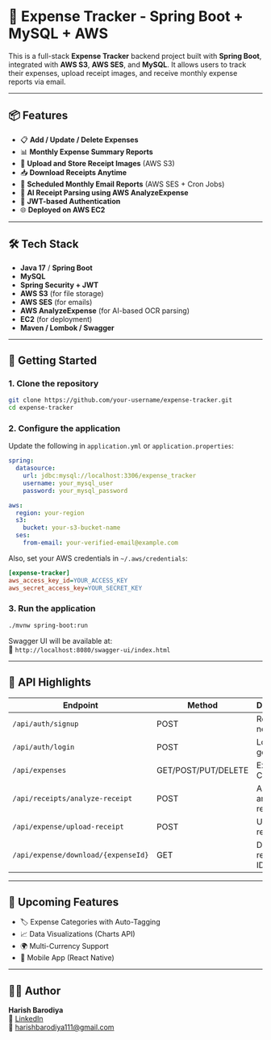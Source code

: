 
# 💸 Expense Tracker - Spring Boot + MySQL + AWS

This is a full-stack **Expense Tracker** backend project built with **Spring Boot**, integrated with **AWS S3**, **AWS SES**, and **MySQL**. It allows users to track their expenses, upload receipt images, and receive monthly expense reports via email.

---

## 📦 Features

- 📋 **Add / Update / Delete Expenses**
- 📊 **Monthly Expense Summary Reports**
- 🧾 **Upload and Store Receipt Images** (AWS S3)
- 📥 **Download Receipts Anytime**
- 📅 **Scheduled Monthly Email Reports** (AWS SES + Cron Jobs)
- 🧠 **AI Receipt Parsing using AWS AnalyzeExpense**
- 🔐 **JWT-based Authentication**
- 🌐 **Deployed on AWS EC2**

---

## 🛠 Tech Stack

- **Java 17** / **Spring Boot**
- **MySQL**
- **Spring Security + JWT**
- **AWS S3** (for file storage)
- **AWS SES** (for emails)
- **AWS AnalyzeExpense** (for AI-based OCR parsing)
- **EC2** (for deployment)
- **Maven / Lombok / Swagger**

---

## 🚀 Getting Started

### 1. Clone the repository

```bash
git clone https://github.com/your-username/expense-tracker.git
cd expense-tracker
```

### 2. Configure the application

Update the following in `application.yml` or `application.properties`:

```yaml
spring:
  datasource:
    url: jdbc:mysql://localhost:3306/expense_tracker
    username: your_mysql_user
    password: your_mysql_password

aws:
  region: your-region
  s3:
    bucket: your-s3-bucket-name
  ses:
    from-email: your-verified-email@example.com
```

Also, set your AWS credentials in `~/.aws/credentials`:

```ini
[expense-tracker]
aws_access_key_id=YOUR_ACCESS_KEY
aws_secret_access_key=YOUR_SECRET_KEY
```

### 3. Run the application

```bash
./mvnw spring-boot:run
```

Swagger UI will be available at:  
📍 `http://localhost:8080/swagger-ui/index.html`

---

## 🧪 API Highlights

| Endpoint | Method | Description |
|---------|--------|-------------|
| `/api/auth/signup` | POST | Register a new user |
| `/api/auth/login` | POST | Login and get JWT |
| `/api/expenses` | GET/POST/PUT/DELETE | Expense CRUD |
| `/api/receipts/analyze-receipt` | POST | Analyze and parse a receipt |
| `/api/expense/upload-receipt` | POST | Upload a receipt |
| `/api/expense/download/{expenseId}` | GET | Download receipt by ID |

---

## 📆 Upcoming Features

- 🏷️ Expense Categories with Auto-Tagging
- 📈 Data Visualizations (Charts API)
- 🌍 Multi-Currency Support
- 📱 Mobile App (React Native)

---

## 👨‍💻 Author

**Harish Barodiya**  
🔗 [LinkedIn](https://www.linkedin.com/in/harishbarodiya)  
📧 harishbarodiya111@gmail.com
